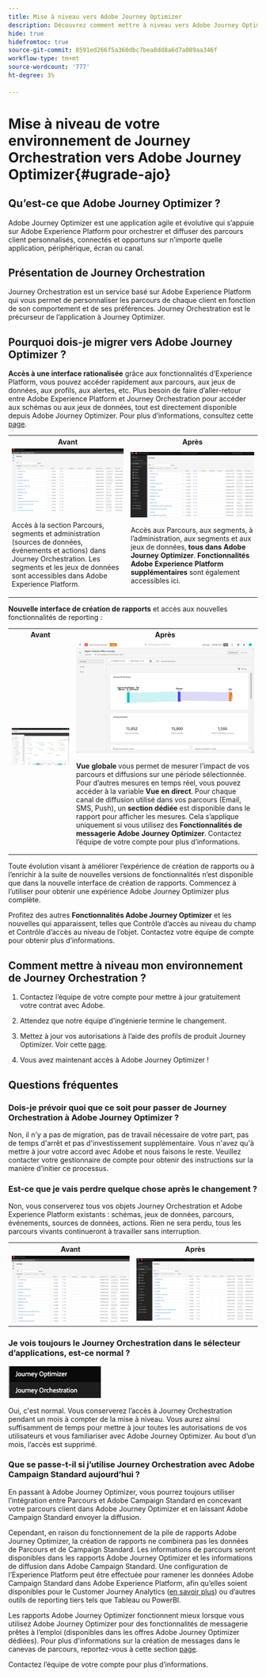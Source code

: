 ```yaml
---
title: Mise à niveau vers Adobe Journey Optimizer
description: Découvrez comment mettre à niveau vers Adobe Journey Optimizer
hide: true
hidefromtoc: true
source-git-commit: 8591ed266f5a360dbc7bea8dd8a6d7a089aa346f
workflow-type: tm+mt
source-wordcount: '777'
ht-degree: 3%

---
```



# Mise à niveau de votre environnement de Journey Orchestration vers Adobe Journey Optimizer{#ugrade-ajo}

## Qu’est-ce que Adobe Journey Optimizer ?

Adobe Journey Optimizer est une application agile et évolutive qui s’appuie sur Adobe Experience Platform pour orchestrer et diffuser des parcours client personnalisés, connectés et opportuns sur n’importe quelle application, périphérique, écran ou canal. &#x200B;

## Présentation de Journey Orchestration

Journey Orchestration est un service basé sur Adobe Experience Platform qui vous permet de personnaliser les parcours de chaque client en fonction de son comportement et de ses préférences. Journey Orchestration est le précurseur de l’application à Journey Optimizer.

## Pourquoi dois-je migrer vers Adobe Journey Optimizer ?

**Accès à une interface rationalisée** grâce aux fonctionnalités d’Experience Platform, vous pouvez accéder rapidement aux parcours, aux jeux de données, aux profils, aux alertes, etc. Plus besoin de faire d’aller-retour entre Adobe Experience Platform et Journey Orchestration pour accéder aux schémas ou aux jeux de données, tout est directement disponible depuis Adobe Journey Optimizer. Pour plus d’informations, consultez cette [page](https://experienceleague.adobe.com/docs/journey-optimizer/using/get-started/user-interface.html).

<table>
<tr>
<th>Avant</th>
<th>Après</th>
</tr>
<tr>
<td><img src="../assets/migration-ajo-1.png"><p>Accès à la section Parcours, segments et administration (sources de données, événements et actions) dans Journey Orchestration. Les segments et les jeux de données sont accessibles dans Adobe Experience Platform. </p></td>
<td><img src="../assets/migration-ajo-2.png"><p>Accès aux Parcours, aux segments, à l’administration, aux segments et aux jeux de données, <strong>tous dans Adobe Journey Optimizer</strong>. <strong>Fonctionnalités Adobe Experience Platform supplémentaires</strong> sont également accessibles ici.</p></td>
</tr>
</table>

**Nouvelle interface de création de rapports** et accès aux nouvelles fonctionnalités de reporting :

<table>
<tr>
<th>Avant</th>
<th>Après</th>
</tr>
<tr>
<td><img src="../assets/migration-ajo-5.png"></td>
<td><img src="../assets/migration-ajo-6.png"><p><strong>Vue globale</strong> vous permet de mesurer l’impact de vos parcours et diffusions sur une période sélectionnée. Pour d’autres mesures en temps réel, vous pouvez accéder à la variable <strong>Vue en direct</strong>. Pour chaque canal de diffusion utilisé dans vos parcours (Email, SMS, Push), un <strong>section dédiée</strong> est disponible dans le rapport pour afficher les mesures. Cela s’applique uniquement si vous utilisez des <strong>Fonctionnalités de messagerie Adobe Journey Optimizer</strong>. Contactez l’équipe de votre compte pour plus d’informations.</p></td>
</tr>
</table>

Toute évolution visant à améliorer l’expérience de création de rapports ou à l’enrichir à la suite de nouvelles versions de fonctionnalités n’est disponible que dans la nouvelle interface de création de rapports. Commencez à l’utiliser pour obtenir une expérience Adobe Journey Optimizer plus complète.

Profitez des autres **Fonctionnalités Adobe Journey Optimizer** et les nouvelles qui apparaissent, telles que Contrôle d’accès au niveau du champ et Contrôle d’accès au niveau de l’objet. Contactez votre équipe de compte pour obtenir plus d’informations.

## Comment mettre à niveau mon environnement de Journey Orchestration ?

1. Contactez l’équipe de votre compte pour mettre à jour gratuitement votre contrat avec Adobe.

1. Attendez que notre équipe d’ingénierie termine le changement.

1. Mettez à jour vos autorisations à l’aide des profils de produit Journey Optimizer. Voir cette [page](https://experienceleague.adobe.com/docs/journey-optimizer/using/administration/ootb-product-profiles.html?lang=fr).

1. Vous avez maintenant accès à Adobe Journey Optimizer !

## Questions fréquentes

### Dois-je prévoir quoi que ce soit pour passer de Journey Orchestration à Adobe Journey Optimizer ?

Non, il n&#39;y a pas de migration, pas de travail nécessaire de votre part, pas de temps d&#39;arrêt et pas d&#39;investissement supplémentaire. Vous n&#39;avez qu&#39;à mettre à jour votre accord avec Adobe et nous faisons le reste. Veuillez contacter votre gestionnaire de compte pour obtenir des instructions sur la manière d’initier ce processus.

### Est-ce que je vais perdre quelque chose après le changement ?

Non, vous conserverez tous vos objets Journey Orchestration et Adobe Experience Platform existants : schémas, jeux de données, parcours, événements, sources de données, actions. Rien ne sera perdu, tous les parcours vivants continueront à travailler sans interruption.

<table>
<tr>
<th>Avant</th>
<th>Après</th>
</tr>
<tr>
<td><img src="../assets/migration-ajo-7.png"></td>
<td><img src="../assets/migration-ajo-8.png"></td>
</tr>
</table>

### Je vois toujours le Journey Orchestration dans le sélecteur d’applications, est-ce normal ?

![](../assets/migration-ajo-9.png)

Oui, c&#39;est normal. Vous conserverez l’accès à Journey Orchestration pendant un mois à compter de la mise à niveau. Vous aurez ainsi suffisamment de temps pour mettre à jour toutes les autorisations de vos utilisateurs et vous familiariser avec Adobe Journey Optimizer. Au bout d’un mois, l’accès est supprimé.

### Que se passe-t-il si j’utilise Journey Orchestration avec Adobe Campaign Standard aujourd’hui ?

En passant à Adobe Journey Optimizer, vous pourrez toujours utiliser l’intégration entre Parcours et Adobe Campaign Standard en concevant votre parcours client dans Adobe Journey Optimizer et en laissant Adobe Campaign Standard envoyer la diffusion.

Cependant, en raison du fonctionnement de la pile de rapports Adobe Journey Optimizer, la création de rapports ne combinera pas les données de Parcours et de Campaign Standard. Les informations de parcours seront disponibles dans les rapports Adobe Journey Optimizer et les informations de diffusion dans Adobe Campaign Standard. Une configuration de l’Experience Platform peut être effectuée pour ramener les données Adobe Campaign Standard dans Adobe Experience Platform, afin qu’elles soient disponibles pour le Customer Journey Analytics ([en savoir plus](https://business.adobe.com/products/experience-platform/customer-journey-analytics.html)) ou d’autres outils de reporting tiers tels que Tableau ou PowerBI.

Les rapports Adobe Journey Optimizer fonctionnent mieux lorsque vous utilisez Adobe Journey Optimizer pour  des fonctionnalités de messagerie prêtes à l’emploi (disponibles dans les offres Adobe Journey Optimizer dédiées). Pour plus d&#39;informations sur la création de messages dans le canevas de parcours, reportez-vous à cette section [page](https://experienceleague.adobe.com/docs/journey-optimizer/using/messages/messages-in-journeys.html).

Contactez l’équipe de votre compte pour plus d’informations.